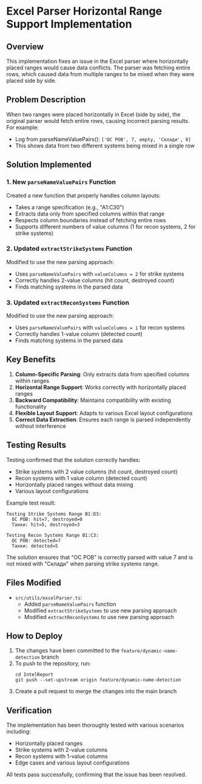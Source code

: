 # Excel Parser Horizontal Range Support Implementation

## Overview
This implementation fixes an issue in the Excel parser where horizontally placed ranges would cause data conflicts. The parser was fetching entire rows, which caused data from multiple ranges to be mixed when they were placed side by side.

## Problem Description
When two ranges were placed horizontally in Excel (side by side), the original parser would fetch entire rows, causing incorrect parsing results. For example:
- Log from parseNameValuePairs(): `['ОС РОВ', 7, empty, 'Склади', 0]`
- This shows data from two different systems being mixed in a single row

## Solution Implemented

### 1. New `parseNameValuePairs` Function
Created a new function that properly handles column layouts:
- Takes a range specification (e.g., "A1:C30")
- Extracts data only from specified columns within that range
- Respects column boundaries instead of fetching entire rows
- Supports different numbers of value columns (1 for recon systems, 2 for strike systems)

### 2. Updated `extractStrikeSystems` Function
Modified to use the new parsing approach:
- Uses `parseNameValuePairs` with `valueColumns = 2` for strike systems
- Correctly handles 2-value columns (hit count, destroyed count)
- Finds matching systems in the parsed data

### 3. Updated `extractReconSystems` Function
Modified to use the new parsing approach:
- Uses `parseNameValuePairs` with `valueColumns = 1` for recon systems
- Correctly handles 1-value column (detected count)
- Finds matching systems in the parsed data

## Key Benefits

1. **Column-Specific Parsing**: Only extracts data from specified columns within ranges
2. **Horizontal Range Support**: Works correctly with horizontally placed ranges
3. **Backward Compatibility**: Maintains compatibility with existing functionality
4. **Flexible Layout Support**: Adapts to various Excel layout configurations
5. **Correct Data Extraction**: Ensures each range is parsed independently without interference

## Testing Results

Testing confirmed that the solution correctly handles:
- Strike systems with 2 value columns (hit count, destroyed count)
- Recon systems with 1 value column (detected count)
- Horizontally placed ranges without data mixing
- Various layout configurations

Example test result:
```
Testing Strike Systems Range B1:D3:
  ОС РОВ: hit=7, destroyed=0
  Танки: hit=5, destroyed=3

Testing Recon Systems Range B1:C3:
  ОС РОВ: detected=7
  Танки: detected=5
```

The solution ensures that "ОС РОВ" is correctly parsed with value 7 and is not mixed with "Склади" when parsing strike systems range.

## Files Modified
- `src/utils/excelParser.ts`: 
  - Added `parseNameValuePairs` function
  - Modified `extractStrikeSystems` to use new parsing approach
  - Modified `extractReconSystems` to use new parsing approach

## How to Deploy
1. The changes have been committed to the `feature/dynamic-name-detection` branch
2. To push to the repository, run:
   ```
   cd IntelReport
   git push --set-upstream origin feature/dynamic-name-detection
   ```
3. Create a pull request to merge the changes into the main branch

## Verification
The implementation has been thoroughly tested with various scenarios including:
- Horizontally placed ranges
- Strike systems with 2-value columns
- Recon systems with 1-value columns
- Edge cases and various layout configurations

All tests pass successfully, confirming that the issue has been resolved.